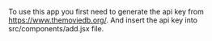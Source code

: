 To use this app you first need to generate the api key from https://www.themoviedb.org/. And insert the api key into src/components/add.jsx file.
